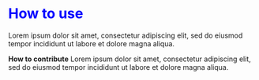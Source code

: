 <h1 style="color:blue;">How to use</h1>
Lorem ipsum dolor sit amet, consectetur adipiscing elit, sed do eiusmod tempor incididunt ut labore et dolore magna aliqua.

<b>How to contribute</b>
Lorem ipsum dolor sit amet, consectetur adipiscing elit, sed do eiusmod tempor incididunt ut labore et dolore magna aliqua.
